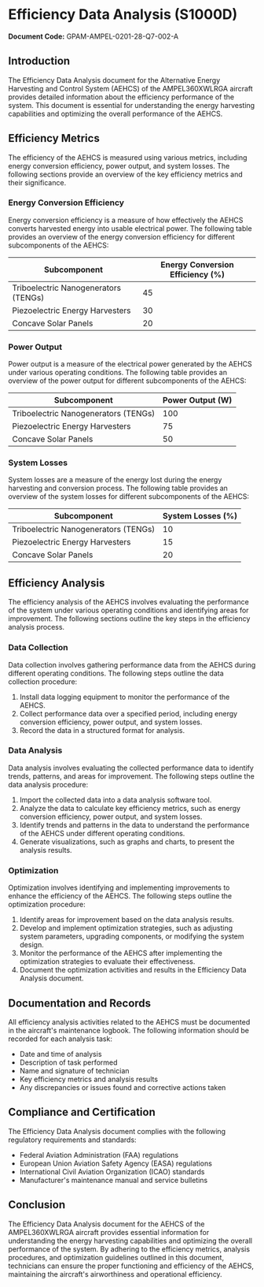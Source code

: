 # Efficiency Data Analysis (S1000D)

**Document Code:** GPAM-AMPEL-0201-28-Q7-002-A

## Introduction

The Efficiency Data Analysis document for the Alternative Energy Harvesting and Control System (AEHCS) of the AMPEL360XWLRGA aircraft provides detailed information about the efficiency performance of the system. This document is essential for understanding the energy harvesting capabilities and optimizing the overall performance of the AEHCS.

## Efficiency Metrics

The efficiency of the AEHCS is measured using various metrics, including energy conversion efficiency, power output, and system losses. The following sections provide an overview of the key efficiency metrics and their significance.

### Energy Conversion Efficiency

Energy conversion efficiency is a measure of how effectively the AEHCS converts harvested energy into usable electrical power. The following table provides an overview of the energy conversion efficiency for different subcomponents of the AEHCS:

| Subcomponent                | Energy Conversion Efficiency (%) |
|-----------------------------|----------------------------------|
| Triboelectric Nanogenerators (TENGs) | 45                           |
| Piezoelectric Energy Harvesters      | 30                           |
| Concave Solar Panels                 | 20                           |

### Power Output

Power output is a measure of the electrical power generated by the AEHCS under various operating conditions. The following table provides an overview of the power output for different subcomponents of the AEHCS:

| Subcomponent                | Power Output (W) |
|-----------------------------|------------------|
| Triboelectric Nanogenerators (TENGs) | 100                |
| Piezoelectric Energy Harvesters      | 75                 |
| Concave Solar Panels                 | 50                 |

### System Losses

System losses are a measure of the energy lost during the energy harvesting and conversion process. The following table provides an overview of the system losses for different subcomponents of the AEHCS:

| Subcomponent                | System Losses (%) |
|-----------------------------|-------------------|
| Triboelectric Nanogenerators (TENGs) | 10                |
| Piezoelectric Energy Harvesters      | 15                |
| Concave Solar Panels                 | 20                |

## Efficiency Analysis

The efficiency analysis of the AEHCS involves evaluating the performance of the system under various operating conditions and identifying areas for improvement. The following sections outline the key steps in the efficiency analysis process.

### Data Collection

Data collection involves gathering performance data from the AEHCS during different operating conditions. The following steps outline the data collection procedure:

1. Install data logging equipment to monitor the performance of the AEHCS.
2. Collect performance data over a specified period, including energy conversion efficiency, power output, and system losses.
3. Record the data in a structured format for analysis.

### Data Analysis

Data analysis involves evaluating the collected performance data to identify trends, patterns, and areas for improvement. The following steps outline the data analysis procedure:

1. Import the collected data into a data analysis software tool.
2. Analyze the data to calculate key efficiency metrics, such as energy conversion efficiency, power output, and system losses.
3. Identify trends and patterns in the data to understand the performance of the AEHCS under different operating conditions.
4. Generate visualizations, such as graphs and charts, to present the analysis results.

### Optimization

Optimization involves identifying and implementing improvements to enhance the efficiency of the AEHCS. The following steps outline the optimization procedure:

1. Identify areas for improvement based on the data analysis results.
2. Develop and implement optimization strategies, such as adjusting system parameters, upgrading components, or modifying the system design.
3. Monitor the performance of the AEHCS after implementing the optimization strategies to evaluate their effectiveness.
4. Document the optimization activities and results in the Efficiency Data Analysis document.

## Documentation and Records

All efficiency analysis activities related to the AEHCS must be documented in the aircraft's maintenance logbook. The following information should be recorded for each analysis task:

- Date and time of analysis
- Description of task performed
- Name and signature of technician
- Key efficiency metrics and analysis results
- Any discrepancies or issues found and corrective actions taken

## Compliance and Certification

The Efficiency Data Analysis document complies with the following regulatory requirements and standards:

- Federal Aviation Administration (FAA) regulations
- European Union Aviation Safety Agency (EASA) regulations
- International Civil Aviation Organization (ICAO) standards
- Manufacturer's maintenance manual and service bulletins

## Conclusion

The Efficiency Data Analysis document for the AEHCS of the AMPEL360XWLRGA aircraft provides essential information for understanding the energy harvesting capabilities and optimizing the overall performance of the system. By adhering to the efficiency metrics, analysis procedures, and optimization guidelines outlined in this document, technicians can ensure the proper functioning and efficiency of the AEHCS, maintaining the aircraft's airworthiness and operational efficiency.
